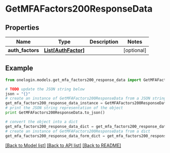 # GetMFAFactors200ResponseData


## Properties
Name | Type | Description | Notes
------------ | ------------- | ------------- | -------------
**auth_factors** | [**List[AuthFactor]**](AuthFactor.md) |  | [optional] 

## Example

```python
from onelogin.models.get_mfa_factors200_response_data import GetMFAFactors200ResponseData

# TODO update the JSON string below
json = "{}"
# create an instance of GetMFAFactors200ResponseData from a JSON string
get_mfa_factors200_response_data_instance = GetMFAFactors200ResponseData.from_json(json)
# print the JSON string representation of the object
print GetMFAFactors200ResponseData.to_json()

# convert the object into a dict
get_mfa_factors200_response_data_dict = get_mfa_factors200_response_data_instance.to_dict()
# create an instance of GetMFAFactors200ResponseData from a dict
get_mfa_factors200_response_data_form_dict = get_mfa_factors200_response_data.from_dict(get_mfa_factors200_response_data_dict)
```
[[Back to Model list]](../README.md#documentation-for-models) [[Back to API list]](../README.md#documentation-for-api-endpoints) [[Back to README]](../README.md)



